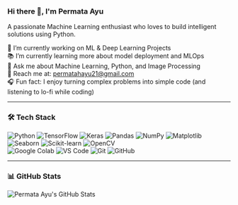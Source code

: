 ### Hi there 👋, I'm Permata Ayu

A passionate Machine Learning enthusiast who loves to build intelligent solutions using Python.

🚀 I’m currently working on ML & Deep Learning Projects  
📚 I’m currently learning more about model deployment and MLOps  
💬 Ask me about Machine Learning, Python, and Image Processing  
📩 Reach me at: [permatahayu21@gmail.com](mailto:permatahayu21@gmail.com)  
🎧 Fun fact: I enjoy turning complex problems into simple code (and listening to lo-fi while coding)  

---

### 🛠 Tech Stack

![Python](https://img.shields.io/badge/Python-3776AB?style=flat&logo=python&logoColor=white)
![TensorFlow](https://img.shields.io/badge/TensorFlow-FF6F00?style=flat&logo=tensorflow&logoColor=white)
![Keras](https://img.shields.io/badge/Keras-D00000?style=flat&logo=keras&logoColor=white)
![Pandas](https://img.shields.io/badge/Pandas-150458?style=flat&logo=pandas&logoColor=white)
![NumPy](https://img.shields.io/badge/NumPy-013243?style=flat&logo=numpy&logoColor=white)
![Matplotlib](https://img.shields.io/badge/Matplotlib-0080C9?style=flat&logo=matplotlib&logoColor=white)
![Seaborn](https://img.shields.io/badge/Seaborn-76B900?style=flat)
![Scikit-learn](https://img.shields.io/badge/Scikit--Learn-F7931E?style=flat&logo=scikit-learn&logoColor=white)
![OpenCV](https://img.shields.io/badge/OpenCV-5C3EE8?style=flat&logo=opencv&logoColor=white)  
![Google Colab](https://img.shields.io/badge/Google%20Colab-F9AB00?style=flat&logo=googlecolab&logoColor=white)
![VS Code](https://img.shields.io/badge/VSCode-007ACC?style=flat&logo=visual-studio-code&logoColor=white)
![Git](https://img.shields.io/badge/Git-F05032?style=flat&logo=git&logoColor=white)
![GitHub](https://img.shields.io/badge/GitHub-181717?style=flat&logo=github&logoColor=white)

---

### 📊 GitHub Stats

![Permata Ayu's GitHub Stats](https://github-readme-stats.vercel.app/api?username=permataa&show_icons=true&theme=default)


